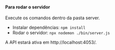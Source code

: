 #### Para rodar o servidor

Execute os comandos dentro da pasta server.

* Instalar dependências: `npm install`
* Rodar o servidor: `npx nodemon ./bin/server.js`

A API estará ativa em http://localhost:4053/.